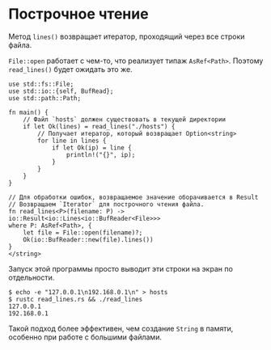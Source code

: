# Построчное чтение

Метод `lines()` возвращает итератор, проходящий через 
все строки файла.

`File::open` работает с чем-то, что реализует типаж `AsRef<Path>`. Поэтому `read_lines()` будет ожидать это же.

```rust,no_run
use std::fs::File;
use std::io::{self, BufRead};
use std::path::Path;

fn main() {
    // Файл `hosts` должен существовать в текущей директории
    if let Ok(lines) = read_lines("./hosts") {
        // Получает итератор, который возвращает Option<string>
        for line in lines {
            if let Ok(ip) = line {
                println!("{}", ip);
            }      
        }   
    }
}

// Для обработки ошибок, возвращаемое значение оборачивается в Result
// Возвращаем `Iterator` для построчного чтения файла.
fn read_lines<P>(filename: P) -> io::Result<io::Lines<io::BufReader<File>>>
where P: AsRef<Path>, {
    let file = File::open(filename)?;
    Ok(io::BufReader::new(file).lines())
}
</string>
```

Запуск этой программы просто выводит эти строки на экран по 
отдельности.

```shell
$ echo -e "127.0.0.1\n192.168.0.1\n" > hosts
$ rustc read_lines.rs && ./read_lines
127.0.0.1
192.168.0.1
```

Такой подход более эффективен, чем создание `String` в памяти, особенно при работе с большими файлами.

